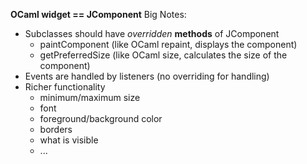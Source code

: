 **OCaml widget == JComponent**
Big Notes:
- Subclasses should have *overridden* **methods** of JComponent
	- paintComponent (like OCaml repaint, displays the component)
	- getPreferredSize (like OCaml size, calculates the size of the component)
- Events are handled by listeners (no overriding for handling)
- Richer functionality
	- minimum/maximum size
	- font
	- foreground/background color
	- borders
	- what is visible
	- ...
